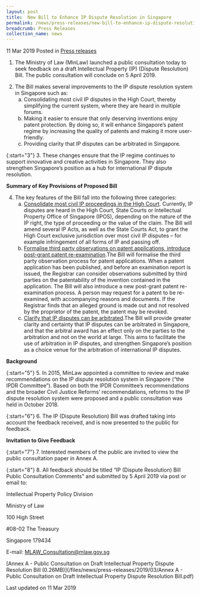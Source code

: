 ```yaml
---
layout: post
title:  New Bill to Enhance IP Dispute Resolution in Singapore
permalink: /news/press-releases/new-bill-to-enhance-ip-dispute-resolution-in-singapore
breadcrumb: Press Releases
collection_name: news
---
```



11 Mar 2019 Posted in [Press releases](/news/press-releases)

1. The Ministry of Law (MinLaw) launched a public consultation today to seek feedback on a draft Intellectual Property (IP) (Dispute Resolution) Bill. The public consultation will conclude on 5 April 2019.


<ol start="2">
<li>The Bill makes several improvements to the IP dispute resolution system in Singapore such as:
<ol style="list-style-type: lower-alpha;">
<li>Consolidating most civil IP disputes in the High Court, thereby simplifying the current system, where they are heard in multiple forums.</li>
<li> Making it easier to ensure that only deserving inventions enjoy patent protection. By doing so, it will enhance Singapore’s patent regime by increasing the quality of patents and making it more user-friendly.  </li>
<li>Providing clarity that IP disputes can be arbitrated in Singapore.</li>
</ol>
</li>
</ol>

{:start="3"}
3. These changes ensure that the IP regime continues to support innovative and creative activities in Singapore. They also strengthen Singapore’s position as a hub for international IP dispute resolution.

**Summary of Key Provisions of Proposed Bill**

<ol start="4">
<li>The key features of the Bill fall into the following three categories:

<ol style="list-style-type: lower-alpha;">
<li><u>Consolidate most civil IP proceedings in the High Court</u>. Currently, IP disputes are heard in the High Court, State Courts or Intellectual Property Office of Singapore (IPOS), depending on the nature of the IP right, the type of proceeding or the value of the claim. The Bill will amend several IP Acts, as well as the State Courts Act, to grant the High Court exclusive jurisdiction over most civil IP disputes – for example infringement of all forms of IP and passing off.</li>

<li><u>Formalise third party observations on patent applications, introduce post-grant patent re-examination</u>.The Bill will formalise the third party observation process for patent applications. When a patent application has been published, and before an examination report is issued, the Registrar can consider observations submitted by third parties on the patentability of the invention contained in the application. The Bill will also introduce a new post-grant patent re-examination process. A person may request for a patent to be re-examined, with accompanying reasons and documents. If the Registrar finds that an alleged ground is made out and not resolved by the proprietor of the patent, the patent may be revoked. </li>
<li><u>Clarify that IP disputes can be arbitrated</u>.The Bill will provide greater clarity and certainty that IP disputes can be arbitrated in Singapore, and that the arbitral award has an effect only on the parties to the arbitration and not on the world at large. This aims to facilitate the use of arbitration in IP disputes, and strengthen Singapore’s position as a choice venue for the arbitration of international IP disputes.</li>
</ol>

</li>
</ol>

**Background**

{:start="5"}
5. In 2015, MinLaw appointed a committee to review and make recommendations on the IP dispute resolution system in Singapore (“the IPDR Committee”). Based on both the IPDR Committee’s recommendations and the broader Civil Justice Reforms’ recommendations, reforms to the IP dispute resolution system were proposed and a public consultation was held in October 2018.

{:start="6"}
6. The IP (Dispute Resolution) Bill was drafted taking into account the feedback received, and is now presented to the public for feedback.

**Invitation to Give Feedback**

{:start="7"}
7. Interested members of the public are invited to view the public consultation paper in Annex A.

{:start="8"}
8. All feedback should be titled “IP (Dispute Resolution) Bill Public Consultation Comments” and submitted by 5 April 2019 via post or email to:


<p class="address-centered">Intellectual Property Policy Division </p>  
<p class="address-centered">Ministry of Law </p>  
<p class="address-centered">100 High Street  </p> 
<p class="address-centered">#08-02 The Treasury </p> 
<p class="address-centered">Singapore 179434 </p>  
<p class="address-centered">E-mail: <a href="mailto:MLAW_Consultation@mlaw.gov.sg">MLAW_Consultation@mlaw.gov.sg</a></p>


[Annex A - Public Consultation on Draft Intellectual Property Dispute Resolution Bill (0.26MB)](/files/news/press-releases/2019/03/Annex A - Public Consultation on Draft Intellectual Property Dispute Resolution Bill.pdf)

<p class="right-side-updated">Last updated on 11 Mar 2019</p>
